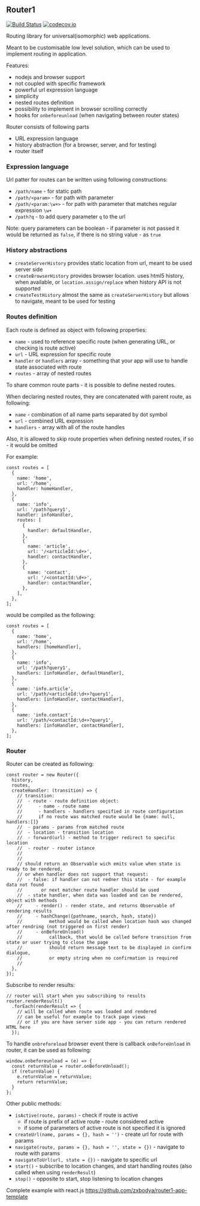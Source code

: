 ## Router1 

[![Build Status](https://travis-ci.org/zxbodya/router1.svg)](https://travis-ci.org/zxbodya/router1)
[![codecov.io](https://codecov.io/github/zxbodya/router1/coverage.svg?branch=master)](https://codecov.io/github/zxbodya/router1?branch=master)

Routing library for universal(isomorphic) web applications.

Meant to be customisable low level solution, which can be used to implement routing in application.  

Features:

 - nodejs and browser support
 - not coupled with specific framework
 - powerful url expression language
 - simplicity
 - nested routes definition
 - possibility to implement in browser scrolling correctly
 - hooks for `onbeforeunload` (when navigating between router states)

Router consists of following parts

 - URL expression language
 - history abstraction (for a browser, server, and for testing)
 - router itself

### Expression language

Url patter for routes can be written using following constructions:

- `/path/name` - for static path
- `/path/<param>` - for path with parameter
- `/path/<param:\w+>` - for path with parameter that matches regular expression `\w+`
- `/path?q` - to add query parameter `q` to the url

Note: query parameters can be boolean - if parameter is not passed it would be returned as `false`, if there is no string value - as `true`   

### History abstractions

 - `createServerHistory` provides static location from url, meant to be used server side 
 - `createBrowserHistory` provides browser location. 
   uses html5 history, when available, or `location.assign/replace` when history API is not supported 
 - `createTestHistory` almost the same as `createServerHistory` but allows to navigate, meant to be used for testing  

### Routes definition 

Each route is defined as object with following properties: 

 - `name` - used to reference specific route (when generating URL, or checking is route active) 
 - `url` - URL expression for specific route
 - `handler` or `handlers` array - something that your app will use to handle state associated with route
 - `routes` - array of nested routes

To share common route parts - it is possible to define nested routes. 

When declaring nested routes, they are concatenated with parent route, as following:
 - `name` - combination of all name parts separated by dot symbol
 - `url` - combined URL expression
 - `handlers` - array with all of the route handles

Also, it is allowed to skip route properties when defining nested routes, if so - it would be omitted  

For example:

```
const routes = [
  {
    name: 'home',         
    url: '/home',
    handler: homeHandler,
  },
  {
    name: 'info',         
    url: '/path?query1',
    handler: infoHandler,
    routes: [
      {
        handler: defaultHandler,    
      },
      {
        name: 'article',
        url: '/<articleId:\d+>',
        handler: contactHandler,
      },
      {
        name: 'contact',
        url: '/<contactId:\d+>',
        handler: contactHandler,
      },
    ],
  },
];  
```

would be compiled as the following:

```
const routes = [
  {
    name: 'home',         
    url: '/home',
    handlers: [homeHandler],
  },
  {
    name: 'info',         
    url: '/path?query1',
    handlers: [infoHandler, defaultHandler],
  },
  {
    name: 'info.article',         
    url: '/path/<articleId:\d+>?query1',
    handlers: [infoHandler, contactHandler],
  },
  {
    name: 'info.contact',         
    url: '/path/<contactId:\d+>?query1',
    handlers: [infoHandler, contactHandler],
  },
];  
```

### Router

Router can be created as following:

```
const router = new Router({
  history,
  routes,
  createHandler: (transition) => {
    // transition:
    //  - route - route definition object:
    //      - name - route name
    //      - handlers - handlers specified in route configuration
    //      if no route was matched route would be {name: null, handlers:[]}      
    //  - params - params from matched route
    //  - location - transition location
    //  - forward(url) - method to trigger redirect to specific location
    //  - router - router istance
    //
    // 
    // should return an Observable wich emits value when state is ready to be rendered, 
    // or when handler does not support that request:
    //  - false: if handler can not redner this state - for example data not found 
    //       or next matcher route handler should be used
    //  - state handler, when data was loaded and can be rendered, object with methods
    //     - render() - render state, and returns Observable of rendering results
    //     - hashChange({pathname, search, hash, state}) 
    //          method would be called when location hash was changed after rendring (not triggered on first render)
    //     - onBeforeUnload()
    //          callback, that would be called before transition from state or user trying to close the page
    //          should return message text to be displayed in confirm dialogue,
    //          or empty string when no confirmation is required 
    //           
  },          
});
```

Subscribe to render results:
```
// router will start when you subscribing to results 
router.renderResult()
  .forEach(renderResult => {
    // will be called when route was loaded and rendered
    // can be useful for example to track page views
    // or if you are have server side app - you can return rendered HTML here 
  });
```

To handle `onbreforeload` browser event there is callback `onBeforeUnload` in router, it can be used as following:

```
window.onbeforeunload = (e) => {
  const returnValue = router.onBeforeUnload();
  if (returnValue) {
    e.returnValue = returnValue;
    return returnValue;
  }
};
```

Other public methods:

- `isActive(route, params)` - check if route is active 
    - if route is prefix of active route - route considered active
    - if some of parameters of  active route is not specified it is ignored
- `createUrl(name, params = {}, hash = '')` - create url for route with params
- `navigate(route, params = {}, hash = '', state = {})` - navigate to route with params
- `navigateToUrl(url, state = {})` - navigate to specific url
- `start()` - subscribe to location changes, and start handling routes (also called when using `renderResult`)
- `stop()` - opposite to start, stop listening to location changes

Complete example with react.js https://github.com/zxbodya/router1-app-template
